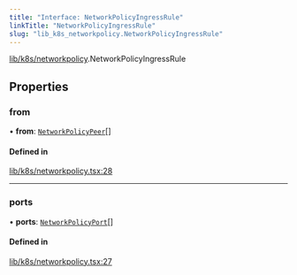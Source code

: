 ```yaml
---
title: "Interface: NetworkPolicyIngressRule"
linkTitle: "NetworkPolicyIngressRule"
slug: "lib_k8s_networkpolicy.NetworkPolicyIngressRule"
---
```


[lib/k8s/networkpolicy](../modules/lib_k8s_networkpolicy.md).NetworkPolicyIngressRule

## Properties

### from

• **from**: [`NetworkPolicyPeer`](lib_k8s_networkpolicy.NetworkPolicyPeer.md)[]

#### Defined in

[lib/k8s/networkpolicy.tsx:28](https://github.com/headlamp-k8s/headlamp/blob/e3b4c5c7/frontend/src/lib/k8s/networkpolicy.tsx#L28)

___

### ports

• **ports**: [`NetworkPolicyPort`](lib_k8s_networkpolicy.NetworkPolicyPort.md)[]

#### Defined in

[lib/k8s/networkpolicy.tsx:27](https://github.com/headlamp-k8s/headlamp/blob/e3b4c5c7/frontend/src/lib/k8s/networkpolicy.tsx#L27)
